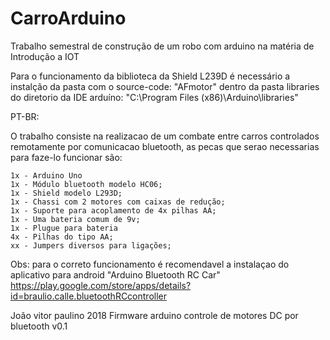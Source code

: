 # CarroArduino
Trabalho semestral de construção de um robo com arduino na matéria de Introdução a IOT


Para o funcionamento da biblioteca da Shield L239D é necessário a instalção da pasta com o source-code: "AFmotor" dentro da pasta libraries do diretorio da IDE arduíno: "C:\Program Files (x86)\Arduino\libraries"

PT-BR:
	
O trabalho consiste na realizacao de um combate entre carros controlados remotamente por comunicacao bluetooth, as pecas que serao necessarias para faze-lo funcionar são:
	
	1x - Arduino Uno
	1x - Módulo bluetooth modelo HC06;
	1x - Shield modelo L293D;
	1x - Chassi com 2 motores com caixas de redução;
	1x - Suporte para acoplamento de 4x pilhas AA;
	1x - Uma bateria comum de 9v;
	1x - Plugue para bateria
	4x - Pilhas do tipo AA;
	xx - Jumpers diversos para ligações;
	
Obs: para o correto funcionamento é recomendavel a instalaçao do aplicativo para android "Arduino Bluetooth RC Car"
https://play.google.com/store/apps/details?id=braulio.calle.bluetoothRCcontroller
	
João vitor paulino 2018
Firmware arduino controle de motores DC por bluetooth v0.1
